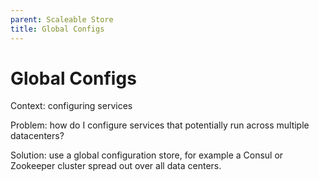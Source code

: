 ```yaml
---
parent: Scaleable Store
title: Global Configs
---
```

Global Configs
===

Context: configuring services

Problem: how do I configure services that potentially run across multiple datacenters?

Solution: use a global configuration store, for example a Consul or Zookeeper cluster spread out over all data centers.
